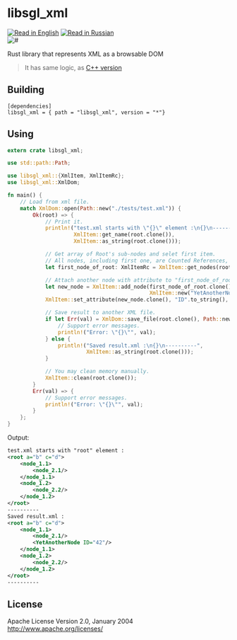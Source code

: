 libsgl_xml
======
[![Read in English](http://www.printableworldflags.com/icon-flags/24/United%20Kingdom.png)](https://github.com/SquareGearsLogic/libsgl_xml) [![Read in Russian](http://www.printableworldflags.com/icon-flags/24/Russian%20Federation.png)](https://github.com/SquareGearsLogic/libsgl_xml/blob/master/README.ru.md)  
![#](https://travis-ci.org/SquareGearsLogic/libsgl_xml.svg?branch=master)

Rust library that represents XML as a browsable DOM

> It has same logic, as [C++ version](https://github.com/SquareGearsLogic/SglXml.git)

Building
-----------

```
[dependencies]
libsgl_xml = { path = "libsgl_xml", version = "*"}
```

Using
-----------

```rust
extern crate libsgl_xml;

use std::path::Path;

use libsgl_xml::{XmlItem, XmlItemRc};
use libsgl_xml::XmlDom;

fn main() {
    // Load from xml file.
    match XmlDom::open(Path::new("./tests/test.xml")) {
        Ok(root) => {
            // Print it.
            println!("test.xml starts with \"{}\" element :\n{}\n----------",
                     XmlItem::get_name(root.clone()),
                     XmlItem::as_string(root.clone()));

            // Get array of Root's sub-nodes and selet first item.
            // All nodes, including first one, are Counted References, so simply clone() them everywhere.
            let first_node_of_root: XmlItemRc = XmlItem::get_nodes(root.clone())[0].clone();

            // Attach another node with attribute to "first_node_of_root".
            let new_node = XmlItem::add_node(first_node_of_root.clone(),
                                             XmlItem::new("YetAnotherNode".to_string()));
            XmlItem::set_attribute(new_node.clone(), "ID".to_string(), "42".to_string());

            // Save result to another XML file.
            if let Err(val) = XmlDom::save_file(root.clone(), Path::new("./tests/result.xml")) {
                // Support error messages.
                println!("Error: \"{}\"", val);
            } else {
                println!("Saved result.xml :\n{}\n----------",
                         XmlItem::as_string(root.clone()));
            }

            // You may clean memory manually.
            XmlItem::clean(root.clone());
        }
        Err(val) => {
            // Support error messages.
            println!("Error: \"{}\"", val);
        }
    };
}
```
Output:
```xml
test.xml starts with "root" element :
<root a="b" c="d">
	<node_1.1>
		<node_2.1/>
	</node_1.1>
	<node_1.2>
		<node_2.2/>
	</node_1.2>
</root>
----------
Saved result.xml :
<root a="b" c="d">
	<node_1.1>
		<node_2.1/>
		<YetAnotherNode ID="42"/>
	</node_1.1>
	<node_1.2>
		<node_2.2/>
	</node_1.2>
</root>
----------
```

License
-----------
Apache License Version 2.0, January 2004
http://www.apache.org/licenses/